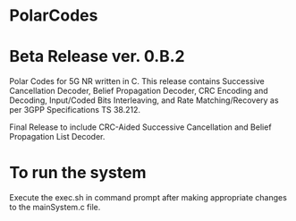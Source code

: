 # PolarCodes

# Beta Release ver. 0.B.2

Polar Codes for 5G NR written in C. This release contains Successive Cancellation Decoder, Belief Propagation Decoder, CRC Encoding and Decoding, Input/Coded Bits Interleaving, and Rate Matching/Recovery as per 3GPP Specifications TS 38.212.

Final Release to include CRC-Aided Successive Cancellation and Belief Propagation List Decoder.

# To run the system
Execute the exec.sh in command prompt after making appropriate changes to the mainSystem.c file.